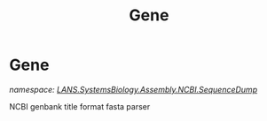 ﻿---
title: Gene
---

# Gene
_namespace: [LANS.SystemsBiology.Assembly.NCBI.SequenceDump](N-LANS.SystemsBiology.Assembly.NCBI.SequenceDump.html)_

NCBI genbank title format fasta parser




